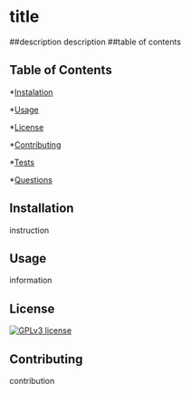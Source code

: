 # title
  ##description
  description
  ##table of contents

  ## Table of Contents

  *[Instalation](installation)

  *[Usage](#Usage)

  *[License](#license)

  *[Contributing](#contributing)

  *[Tests](#tests)

  *[Questions](#questions)

  ## Installation
  instruction

  ## Usage
  information

  ## License
  [![GPLv3 license](https://img.shields.io/badge/License-GPLv3-blue.svg)](http://perso.crans.org/besson/LICENSE.html)

  ## Contributing
  contribution



